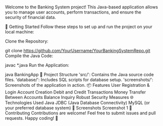 Welcome to the Banking System project! This Java-based application allows you to manage user accounts, perform transactions, and ensure the security of financial data.

🚀 Getting Started
Follow these steps to set up and run the project on your local machine:

Clone the Repository:

git clone https://github.com/YourUsername/YourBankingSystemRepo.git
Compile the Java Code:

javac *.java
Run the Application:

java BankingApp
📂 Project Structure
'src/': Contains the Java source code files.
'database/': Includes SQL scripts for database setup.
'screenshots/': Screenshots of the application in action.
📦 Features
User Registration & Login
Account Creation
Debit and Credit Transactions
Money Transfer Between Accounts
Balance Inquiry
Robust Security Measures
🌐 Technologies Used
Java
JDBC (Java Database Connectivity)
MySQL (or your preferred database system)
📸 Screenshots
Screenshot 1
🤝 Contributing
Contributions are welcome! Feel free to submit issues and pull requests.
Happy coding! 🎉
